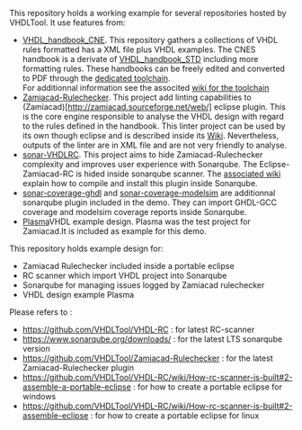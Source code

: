 This repository holds a working example for several repositories hosted by VHDLTool.
It use features from:
* [VHDL_handbook_CNE](https://github.com/VHDLTool/VHDL_Handbook_CNE). This repository gathers a collections of VHDL rules formatted has a XML file plus VHDL examples. The CNES handbook is a derivate of [VHDL_handbook_STD](https://github.com/VHDLTool/VHDL_Handbook_STD) including more formatting rules. These handbooks can be freely edited and converted to PDF through the [dedicated toolchain](https://github.com/VHDLTool/VHDL_Handbook_Toolchain).   
For additionnal information see the associted [wiki for the toolchain](https://github.com/VHDLTool/VHDL_Handbook_Toolchain/wiki)
* [Zamiacad-Rulechecker](https://github.com/VHDLTool/Zamiacad-Rulechecker). This project add linting capabilities to (Zamiacad)[http://zamiacad.sourceforge.net/web/] eclipse plugin. This is the core engine responsible to analyse the VHDL design with regard to the rules defined in the handbook. This linter project can be used by its own though eclipse and is described inside its [Wiki](https://github.com/VHDLTool/Zamiacad-Rulechecker/wiki). Nevertheless, outputs of the linter are in XML file and are not very friendly to analyse.
* [sonar-VHDLRC](https://github.com/VHDLTool/sonar-VHDLRC). This project aims to hide Zamiacad-Rulechecker complexity and improves user experience with Sonarqube. The Eclipse-Zamiacad-RC is hided inside sonarqube scanner. The [associated wiki](https://github.com/VHDLTool/sonar-VHDLRC/wiki) explain how to compile and install this plugin inside Sonarqube.
* [sonar-coverage-ghdl](https://github.com/VHDLTool/sonar-coverage-ghdl) and [sonar-coverage-modelsim](https://github.com/VHDLTool/sonar-coverage-modelsim) are additionnal sonarqube plugin included in the demo. They can import GHDL-GCC coverage and modelsim coverage reports inside Sonarqube. 
* [Plasma](https://opencores.org/projects/plasma)VHDL example design. Plasma was the test project for Zamiacad.It is included as example for this demo.

This repository holds example design for:
* Zamiacad Rulechecker included inside a portable eclipse
* RC scanner which import VHDL project into Sonarqube
* Sonarqube for managing issues logged by Zamiacad rulechecker
* VHDL design example Plasma

Please refers to :
* https://github.com/VHDLTool/VHDL-RC : for latest RC-scanner
* https://www.sonarqube.org/downloads/ : for the latest LTS sonarqube version
* https://github.com/VHDLTool/Zamiacad-Rulechecker : for the latest Zamiacad-Rulechecker plugin
* https://github.com/VHDLTool/VHDL-RC/wiki/How-rc-scanner-is-built#2-assemble-a-portable-eclipse : for how to create a portable eclipse for windows
* https://github.com/VHDLTool/VHDL-RC/wiki/How-rc-scanner-is-built#2-assemble-eclipse : for how to create a portable eclipse for linux

